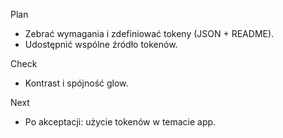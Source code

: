 Plan
- Zebrać wymagania i zdefiniować tokeny (JSON + README).
- Udostępnić wspólne źródło tokenów.

Check
- Kontrast i spójność glow.

Next
- Po akceptacji: użycie tokenów w temacie app.
